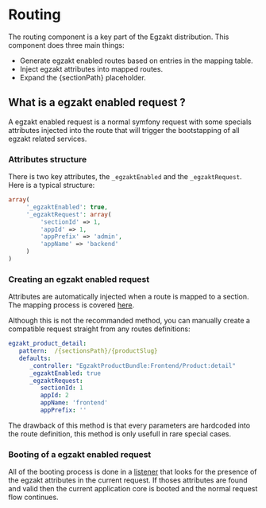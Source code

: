 Routing
=========================

The routing component is a key part of the Egzakt distribution. This component does three main things:

- Generate egzakt enabled routes based on entries in the mapping table.
- Inject egzakt attributes into mapped routes.
- Expand the {sectionPath} placeholder. 

## What is a egzakt enabled request ?

A egzakt enabled request is a normal symfony request with some specials attributes injected into the route that will trigger the bootstapping of all egzakt related services.

### Attributes structure

There is two key attributes, the `_egzaktEnabled` and the `_egzaktRequest`.
Here is a typical structure:

```php
array(
     '_egzaktEnabled': true,
     '_egzaktRequest': array(
         'sectionId' => 1,
         'appId' => 1,
         'appPrefix' => 'admin',
         'appName' => 'backend'
     )
)
```

### Creating an egzakt enabled request

Attributes are automatically injected when a route is mapped to a section. The mapping process is covered [here](#the-mapping-process).

Although this is not the recommanded method, you can manually create a compatible request straight from any routes definitions:

```yml
egzakt_product_detail:
   pattern:  /{sectionsPath}/{productSlug}
   defaults:
      _controller: "EgzaktProductBundle:Frontend/Product:detail"
      _egzaktEnabled: true
      _egzaktRequest:
         sectionId: 1
         appId: 2
         appName: 'frontend'
         appPrefix: ''
```

The drawback of this method is that every parameters are hardcoded into the route definition, this method is only usefull in rare special cases.

### Booting of a egzakt enabled request

All of the booting process is done in a [listener](https://github.com/egzakt/EgzaktSystemBundle/blob/master/Listener/ControllerListener.php) that looks for the presence of the egzakt attributes in the current request. If thoses attributes are found and valid then the current application core is booted and the normal request flow continues.